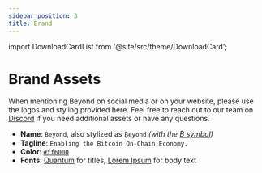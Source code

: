 ```yaml
---
sidebar_position: 3
title: Brand
---
```


import DownloadCardList from '@site/src/theme/DownloadCard';

# Brand Assets

When mentioning Beyond on social media or on your website, please use the logos and styling provided here. Feel free to reach out to our team on [Discord](https://join.beyond.tech) if you need additional assets or have any questions.

- **Name**: `Beyond`, also stylized as `₿eyond` _(with the [₿ symbol](https://en.wikipedia.org/wiki/Bitcoin))_
- **Tagline**: `Enabling the Bitcoin On-Chain Economy.`
- **Color**: [`#ff6000`](https://coolors.co/000000-ff6000-ff6000-ff6000-ffffff)
- **Fonts**: [Quantum](https://lipsum.com) for titles, [Lorem Ipsum](https://lipsum.com) for body text

<DownloadCardList type="brand" />
